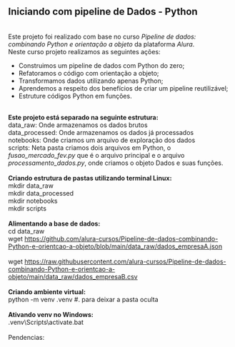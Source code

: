 <div>
<h2><strong>Iniciando com pipeline de Dados - Python</strong></h2>
</div>
<div>&nbsp;</div>
<div>Este projeto foi realizado com base no curso <em>Pipeline de dados: combinando Python e orienta&ccedil;&atilde;o a objeto</em> da plataforma <em>Alura</em>.</div>
<div>Neste curso projeto realizamos as seguintes a&ccedil;&otilde;es:</div>
<ul>
<li>Construimos um pipeline de dados com Python do zero;</li>
<li>Refatoramos o c&oacute;digo com orienta&ccedil;&atilde;o a objeto;</li>
<li>Transformamos dados utilizando apenas Python;</li>
<li>Aprendemos a respeito dos benef&iacute;cios de criar um pipeline reutiliz&aacute;vel;</li>
<li>Estruture c&oacute;digos Python em fun&ccedil;&otilde;es.</li>
</ul>
<div>&nbsp;</div>
<div><strong>Este projeto est&aacute; separado na seguinte estrutura:</strong></div>
<div>data_raw: Onde armazenamos os dados brutos</div>
<div>data_processed: Onde armazenamos os dados j&aacute; processados</div>
<div>notebooks: Onde criamos um arquivo de explora&ccedil;&atilde;o dos dados</div>
<div>scripts: Neta pasta criamos dois arquivos em Python, o <em>fusao_mercado_fev.py</em> que &eacute; o arquivo principal e o arquivo <em>processamento_dados.py</em>, onde criamos o objeto Dados e suas fun&ccedil;&otilde;es.</div>
<div>&nbsp;</div>
<div>
<div><strong>Criando estrutura de pastas utilizando terminal Linux:</strong></div>
<div>mkdir data_raw</div>
<div>mkdir data_processed</div>
<div>mkdir notebooks</div>
<div>mkdir scripts</div>
<br />
<div><strong>Alimentando a base de dados:</strong></div>
<div>cd data_raw</div>
<div>wget <a href="https://github.com/alura-cursos/Pipeline-de-dados-combinando-Python-e-orientcao-a-objeto/blob/main/data_raw/dados_empresaA.json">https://github.com/alura-cursos/Pipeline-de-dados-combinando-Python-e-orientcao-a-objeto/blob/main/data_raw/dados_empresaA.json</a></div>
<div>&nbsp;</div>
<div>wget <a href="https://raw.githubusercontent.com/alura-cursos/Pipeline-de-dados-combinando-Python-e-orientcao-a-objeto/main/data_raw/dados_empresaB.csv">https://raw.githubusercontent.com/alura-cursos/Pipeline-de-dados-combinando-Python-e-orientcao-a-objeto/main/data_raw/dados_empresaB.csv</a></div>
<div>&nbsp;</div>
<div><strong>Criando ambiente virtual:</strong></div>
<div>python -m venv .venv #. para deixar a pasta oculta</div>
<br />
<div><strong>Ativando venv no Windows:</strong></div>
<div>.venv\Scripts\activate.bat</div>
<div>&nbsp;</div>
<div>Pendencias:&nbsp;</div>
</div>